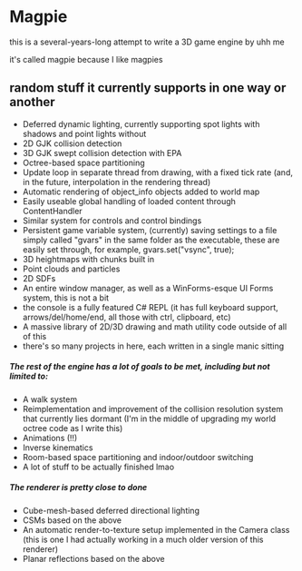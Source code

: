 # Magpie

<p>this is a several-years-long attempt to write a 3D game engine by uhh me</p>
<p>it's called magpie because I like magpies</p>

## random stuff it currently supports in one way or another
- Deferred dynamic lighting, currently supporting spot lights with shadows and point lights without
- 2D GJK collision detection
- 3D GJK swept collision detection with EPA
- Octree-based space partitioning
- Update loop in separate thread from drawing, with a fixed tick rate (and, in the future, interpolation in the rendering thread)
- Automatic rendering of object_info objects added to world map
- Easily useable global handling of loaded content through ContentHandler 
- Similar system for controls and control bindings
- Persistent game variable system, (currently) saving settings to a file simply called "gvars" in the same folder as the executable, these are easily set through, for example, gvars.set("vsync", true);
- 3D heightmaps with chunks built in
- Point clouds and particles
- 2D SDFs
- An entire window manager, as well as a WinForms-esque UI Forms system, this is not a bit
- the console is a fully featured C# REPL (it has full keyboard support, arrows/del/home/end, all those with ctrl, clipboard, etc)
- A massive library of 2D/3D drawing and math utility code outside of all of this
- there's so many projects in here, each written in a single manic sitting

##### The rest of the engine has a lot of goals to be met, including but not limited to:
- A walk system
- Reimplementation and improvement of the collision resolution system that currently lies dormant (I'm in the middle of upgrading my world octree code as I write this)
- Animations (!!)
- Inverse kinematics
- Room-based space partitioning and indoor/outdoor switching
- A lot of stuff to be actually finished lmao

##### The renderer is pretty close to done
- Cube-mesh-based deferred directional lighting
- CSMs based on the above
- An automatic render-to-texture setup implemented in the Camera class (this is one I had actually working in a much older version of this renderer)
- Planar reflections based on the above